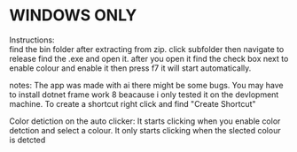 # WINDOWS ONLY









Instructions:  
find the bin folder after extracting from zip.
click subfolder then navigate to release find the .exe and open it.
after you open it find the check box next to enable colour and enable it then press f7 it will start automatically.

notes: The app was made with ai there might be some bugs. You may have to install dotnet frame work 8 beacause i only tested it on the devlopment machine. To create a shortcut right click and find "Create Shortcut"


Color detiction on the auto clicker:
It starts clicking when you enable color detction and select a colour. It only starts clicking when the slected colour is detcted 
